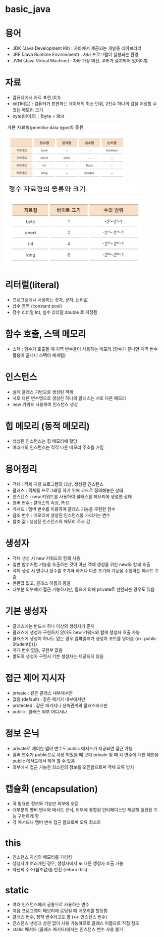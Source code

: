 # basic_java

# 용어
- JDK (Java Development Kit) : 자바에서 제공되는 개발용 라이브러리
- JRE (Java Runtime Environment) : 자바 프로그램이 실행되는 환경
- JVM (Java Virtual Machine) : 자바 가상 머신, JRE가 설치되어 있어야함

# 자료
- 컴퓨터에서 자료 표현 (0,1)
- bit(1비트) : 컴퓨터가 표현하는 데이터의 최소 단위, 2진수 하나의 값을 저장할 수 있는 메모리 크기
- byte(바이트) : 1byte = 8bit


![img.png](img.png)
![img_1.png](img_1.png)

 
# 리터럴(literal)
- 프로그램에서 사용하는 숫자, 문자, 논리값
- 상수 영역 (constant pool)
- 정수 리터럴 int, 실수 리터럴 double 로 저장됨 

# 함수 호출, 스택 메모리
- 스택 : 함수가 호출될 때 지역 변수들이 사용하는 메모리 (함수가 끝나면 지역 변수 활용이 끝나니 스택이 해제됨)

# 인스턴스
- 실제 클래스 기반으로 생성된 객체
- 서로 다른 변수명으로 생성한 하나의 클래스는 서로 다른 메모리
- new 키워드 사용하여 인스턴스 생성

# 힙 메모리 (동적 메모리)
- 생성된 인스턴스는 힙 메모리에 할당
- 여러개의 인스턴스는 각각 다른 메모리 주소를 가짐

# 용어정리
- 객체 : 객체 지향 프로그램의 대상, 생성된 인스턴스
- 클래스 : 객체를 프로그래밍 하기 위해 코드로 정의해놓은 상태
- 인스턴스 : new 키워드를 사용하여 클래스를 메모리에 생성한 상태
- 멤버 변수 : 클래스의 속성, 특성
- 메서드 : 멤버 변수를 이용하여 클래스 기능을 구현한 함수
- 참조 변수 : 메모리에 생성된 인스턴스를 가리키는 변수
- 참조 값 : 생성된 인스턴스의 메모리 주소 값

# 생성자
- 객체 생성 시 new 키워드와 함께 사용
- 일반 함수처럼 기능을 호출하는 것이 아닌 객체 생성을 위한 new와 함께 호출
- 객체 생성 시 변수나 상수를 초기화 하거나 다른 초기화 기능을 수행하는 메서드 호출
- 반환값 없고, 클래스 이름과 동일
- 대부분 외부에서 접근 가능하지만, 필요에 의해 private로 선언되는 경우도 있음

# 기본 생성자
- 클래스에는 반드시 하나 이상의 생성자가 존재
- 클래스에 생성자 구현하지 않아도 new 키워드와 함께 생성자 호출 가능
- 클래스에 생성자 하나도 없는 경우 컴파일러가 생성자 코드를 넣어줌 (ex. public Student(){})
- 매개 변수 없음, 구현부 없음
- 별도의 생성자 구현시 기본 생성자는 제공되지 않음

# 접근 제어 지시자
- private : 같은 클래스 내부에서만
- 없음 (default) : 같은 패키지 내부에서만
- protected : 같은 패키지나 상속관계의 클래스에서만
- public : 클래스 외부 어디서나

# 정보 은닉
- private로 제어한 멤버 변수도 public 메서드가 제공되면 접근 가능
- 멤버 변수가 public으로 사용 되었을 때 보다 private 일 때 각 변수에 대한 제한을 public 메서드에서 제어 할 수 있음
- 외부에서 접근 가능한 최소한의 정보를 오픈함으로써 객체 오류 방지

# 캡슐화 (encapsulation)
- 꼭 필요한 정보와 기능만 외부에 오픈
- 대부분의 멤버 변수와 메서드 은닉, 외부에 통합된 인터페이스만 제공해 일관된 기능 구현하게 함
- 각 메서드나 멤버 변수 접근 함으로써 오류 최소화

# this
- 인스턴스 자신의 메모리를 가리킴
- 생성자가 여러개인 경우, 생성자에서 또 다른 생성자 호출 가능
- 자신의 주소(참조값)를 반환 (return this)

# static
- 여러 인스턴스에서 공통으로 사용하는 변수
- 처음 프로그램이 메모리에 로딩될 때 메모리를 할당함
- 클래스 변수, 정적 변수라고도 함 (↔ 인스턴스 변수)
- 인스턴스 생성과 상관 없이 사용 가능하므로 클래스 이름으로 직접 참조
- static 메서드 (클래스 메서드)에서는 인스턴스 변수 사용 불가
